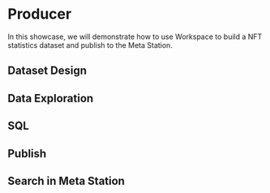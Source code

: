 # Producer

In this showcase, we will demonstrate how to use Workspace to build a NFT statistics dataset and publish to the Meta
Station.

## Dataset Design

## Data Exploration

## SQL

## Publish

## Search in Meta Station
